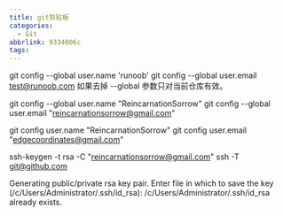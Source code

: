 ```yaml
---
title: git剪贴板
categories:
  - Git
abbrlink: 9334006c
tags:
---
```



git config --global user.name 'runoob'
git config --global user.email test@runoob.com
如果去掉 --global 参数只对当前仓库有效。

git config --global user.name "ReincarnationSorrow"
git config --global user.email "reincarnationsorrow@gmail.com"

git config user.name "ReincarnationSorrow"
git config user.email "edgecoordinates@gmail.com"

ssh-keygen -t rsa -C "reincarnationsorrow@gmail.com"
ssh -T git@github.com

Generating public/private rsa key pair.
Enter file in which to save the key (/c/Users/Administrator/.ssh/id_rsa):
/c/Users/Administrator/.ssh/id_rsa already exists.